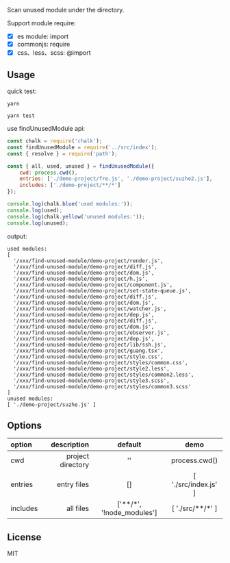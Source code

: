 Scan unused module under the directory.

Support module require:
- [x] es module: import
- [x] commonjs: require 
- [x] css、less、scss: @import

## Usage

quick test:

```
yarn

yarn test
```

use findUnusedModule api:

```javascript
const chalk = require('chalk');
const findUnusedModule = require('../src/index');
const { resolve } = require('path');

const { all, used, unused } = findUnusedModule({
    cwd: process.cwd(),
    entries: ['./demo-project/fre.js', './demo-project/suzhe2.js'],
    includes: ['./demo-project/**/*']
});

console.log(chalk.blue('used modules:'));
console.log(used);
console.log(chalk.yellow('unused modules:'));
console.log(unused);

```

output:
```
used modules:
[
  '/xxx/find-unused-module/demo-project/render.js',
  '/xxx/find-unused-module/demo-project/diff.js',
  '/xxx/find-unused-module/demo-project/dom.js',
  '/xxx/find-unused-module/demo-project/h.js',
  '/xxx/find-unused-module/demo-project/component.js',
  '/xxx/find-unused-module/demo-project/set-state-queue.js',
  '/xxx/find-unused-module/demo-project/diff.js',
  '/xxx/find-unused-module/demo-project/dom.js',
  '/xxx/find-unused-module/demo-project/watcher.js',
  '/xxx/find-unused-module/demo-project/dep.js',
  '/xxx/find-unused-module/demo-project/diff.js',
  '/xxx/find-unused-module/demo-project/dom.js',
  '/xxx/find-unused-module/demo-project/observer.js',
  '/xxx/find-unused-module/demo-project/dep.js',
  '/xxx/find-unused-module/demo-project/lib/ssh.js',
  '/xxx/find-unused-module/demo-project/guang.tsx',
  '/xxx/find-unused-module/demo-project/style.css',
  '/xxx/find-unused-module/demo-project/styles/common.css',
  '/xxx/find-unused-module/demo-project/style2.less',
  '/xxx/find-unused-module/demo-project/styles/common2.less',
  '/xxx/find-unused-module/demo-project/style3.scss',
  '/xxx/find-unused-module/demo-project/styles/common3.scss'
]
unused modules:
[ './demo-project/suzhe.js' ]
```
## Options

| option | description | default | demo |
| :-----| ----: | :----: | :----: |
| cwd | project directory | '' | process.cwd() |
| entries | entry files | [] | [ './src/index.js' ] |
| includes | all files | ['\*\*/\*', '!node_modules'] | [ './src/\*\*/*' ] |

## License

MIT
